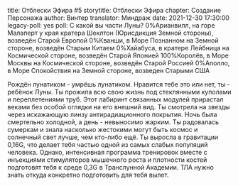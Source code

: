 title: Отблески Эфира #5
storytitle: Отблески Эфира
chapter: Создание Персонажа
author: Винтер
translator: Миндраж
date: 2021-12-30 17:30:00
legacy-poll: yes
poll: С какой вы части Луны?
      0%Арианвилл, на горе Малаперт у края кратера Шеклтон (Юрисдикция Земной стороны), возведён Старой Европой
      0%Кванши, в Море Познанном на Земной стороне, возведён Старым Китаем
      0%Хайабуса, в кратере Лейбница на Космической стороне, возведён Старой Японией
      100%Королёв, в Море Москвы на Космической стороне, возведён Старой Россией
      0%Аполло, в Море Спокойствия на Земной стороне, возведен Старыми США

Рождён лунатиком - умрёшь лунатиком. Нравится тебе это или нет, ты - ребёнок Луны. Ты прожила всю свою жизнь под стеклянными куполами и переплетениями труб. Этот лабиринт связанных модулей прирастал веками без особой оглядки на его внешний вид. Ты смотрела на звезды через искажающую линзу антирадиационного покрытия. Ночь была смертельно холодной, а день - невыносимо жарким. Ты радовалась сумеркам и знала насколько жестокими могут быть космос и солнечный свет лучше, чем кто-либо ещё. Ты выросла в гравитации 0,16G, что делает тебя частью одной из самых слабых популяций человека. Однако, интенсивная программа тренировок вместе с инъекциями стимуляторов мышечного роста и плотности костей подготовят тебя к среде 0,3G в Транслунной Академии. ТЛА нужно знать откуда конкретно подготовить для тебя вылет.